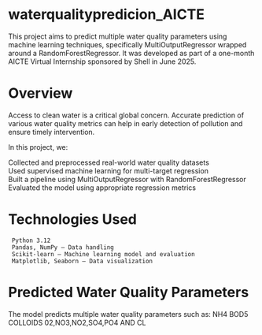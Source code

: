 # waterqualitypredicion_AICTE
  This project aims to predict multiple water quality parameters using machine learning techniques, specifically MultiOutputRegressor wrapped around a RandomForestRegressor. It was developed as part of a one-month AICTE Virtual Internship sponsored by Shell in June 2025.

# Overview
 Access to clean water is a critical global concern. Accurate prediction of various water quality metrics can help in early detection of pollution and ensure timely intervention.
 
In this project, we:

  Collected and preprocessed real-world water quality datasets  
  Used supervised machine learning for multi-target regression   
  Built a pipeline using MultiOutputRegressor with RandomForestRegressor   
  Evaluated the model using appropriate regression metrics

# Technologies Used
    
     Python 3.12   
     Pandas, NumPy – Data handling   
     Scikit-learn – Machine learning model and evaluation  
     Matplotlib, Seaborn – Data visualization

  # Predicted Water Quality Parameters
   The model predicts multiple water quality parameters such as:
      NH4
      BOD5
      COLLOIDS
      02,NO3,NO2,SO4,PO4 AND CL
  
